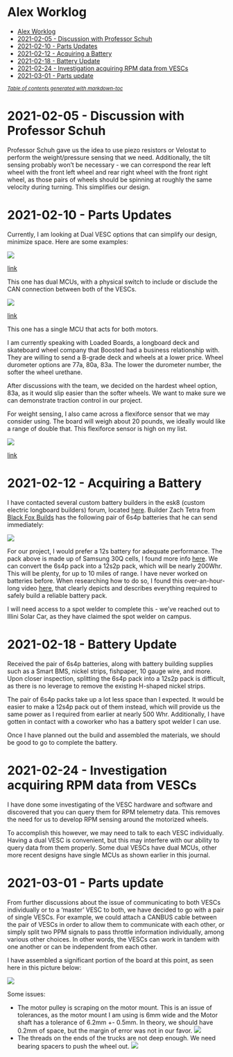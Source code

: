 # Alex Worklog

- [Alex Worklog](#alex-worklog)
- [2021-02-05 - Discussion with Professor Schuh](#2021-02-05---discussion-with-professor-schuh)
- [2021-02-10 - Parts Updates](#2021-02-10---parts-updates)
- [2021-02-12 - Acquiring a Battery](#2021-02-12---acquiring-a-battery)
- [2021-02-18 - Battery Update](#2021-02-18---battery-update)
- [2021-02-24 - Investigation acquiring RPM data from VESCs](#2021-02-24---investigation-acquiring-rpm-data-from-vescs)
- [2021-03-01 - Parts update](#2021-03-01---parts-update)

<small><i><a href='http://ecotrust-canada.github.io/markdown-toc/'>Table of contents generated with markdown-toc</a></i></small>

# 2021-02-05 - Discussion with Professor Schuh

Professor Schuh gave us the idea to use piezo resistors or Velostat to perform the weight/pressure sensing that we need. Additionally, the tilt sensing probably won’t be necessary - we can correspond the rear left wheel with the front left wheel and rear right wheel with the front right wheel, as those pairs of wheels should be spinning at roughly the same velocity during turning. This simplifies our design.

# 2021-02-10 - Parts Updates

Currently, I am looking at Dual VESC options that can simplify our design, minimize space.
Here are some examples:

![](esc1.png)

[link](https://flipsky.net/collections/electronic-products/products/dual-fsesc6-6-based-upon-vesc6-with-aluminum-heatsink)

This one has dual MCUs, with a physical switch to include or disclude the CAN connection
between both of the VESCs.

![](esc2.png)

[link](https://massivestator.com/products/focbox-unity-dual-motor-controller)

This one has a single MCU that acts for both motors.

I am currently speaking with Loaded Boards, a longboard deck and skateboard wheel company that Boosted had a business relationship with. They are willing to send a B-grade deck and wheels at a lower price. Wheel durometer options are 77a, 80a, 83a. The lower the durometer number, the softer the
wheel urethane.

After discussions with the team, we decided on the hardest wheel option, 83a, as it would slip easier than the softer wheels. We want to make sure we can demonstrate traction control in our project.

For weight sensing, I also came across a flexiforce sensor that we may consider using. The board will weigh about 20 pounds, we ideally would like a range of double that. This flexiforce sensor is high on my list.

![](flexiforce.png)

[link](https://www.tekscan.com/products-solutions/force-sensors/a401?tab=specifications-performance)

# 2021-02-12 - Acquiring a Battery

I have contacted several custom battery builders in the esk8 (custom electric longboard builders) forum, located [here](https://forum.esk8.news/).  Builder Zach Tetra from [Black Fox Builds](https://forum.esk8.news/t/black-fox-boards-east-coast-battery-building-services/37402) has the following pair of 6s4p batteries that he can send immediately:

![](blackfox_battery.png)

For our project, I would prefer a 12s battery for adequate performance. The pack above is made up of Samsung 30Q cells, I found more info [here](https://lygte-info.dk/review/batteries2012/Samsung%20INR18650-30Q%203000mAh%20(Pink)%20UK.html). We can convert the 6s4p pack into a 12s2p pack, which will be nearly 200Whr.
This will be plenty, for up to 10 miles of range. I have never worked on batteries before. When researching how to do so, I found this over-an-hour-long video [here]( https://www.youtube.com/watch?v=7QjO90LG67g), that clearly depicts and describes everything required to safely build a reliable battery pack.

I will need access to a spot welder to complete this - we’ve reached out to Illini Solar Car, as they have claimed the spot welder on campus.

# 2021-02-18 - Battery Update

Received the pair of 6s4p batteries, along with battery building supplies such as a Smart BMS, nickel strips, fishpaper, 10 gauge wire, and more. Upon closer inspection, splitting the 6s4p pack into a 12s2p pack is difficult, as there is no leverage to remove the existing H-shaped nickel strips.

The pair of 6s4p packs take up a lot less space than I expected. It would be easier to make a 12s4p pack out of them instead, which will provide us the same power as I required from earlier at nearly 500 Whr. Additionally, I have gotten in contact with a coworker who has a battery spot welder I can use.

Once I have planned out the build and assembled the materials, we should be good to go to complete the battery.

# 2021-02-24 - Investigation acquiring RPM data from VESCs

I have done some investigating of the VESC hardware and software and discovered that you can query them for RPM telemetry data. This removes the need for us to develop RPM sensing
around the motorized wheels.

To accomplish this however, we may need to talk to each VESC individually. Having a dual VESC is convenient, but this may interfere with our ability to query data from them properly. Some dual VESCs have dual MCUs, other more recent designs have single MCUs as shown earlier in this journal.

# 2021-03-01 - Parts update

From further discussions about the issue of communicating to both VESCs individually or to a ‘master’ VESC to both, we have decided to go with a pair of single VESCs. For example, we could attach a CANBUS cable between the pair of VESCs in order to allow them to communicate with each other, or simply split two PPM signals to pass throttle information individually, among various other choices. In other words, the VESCs can work in tandem with one another or can be independent from each other.

I have assembled a significant portion of the board at this point, as seen here in this picture below:

![](parts_update.png)

Some issues:

- The motor pulley is scraping on the motor mount. This is an issue of tolerances, as the
motor mount I am using is 6mm wide and the Motor shaft has a tolerance of 6.2mm +-
0.5mm. In theory, we should have 0.2mm of space, but the margin of error was not in our
favor.
  ![](motor_pulley_scraping.png)
- The threads on the ends of the trucks are not deep enough. We need bearing spacers to
push the wheel out.
  ![](bearing_spacer.png)
  
  
